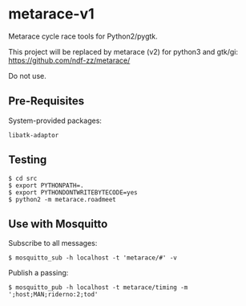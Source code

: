 # metarace-v1

Metarace cycle race tools for Python2/pygtk.

This project will be replaced by 
metarace (v2) for python3 and gtk/gi: https://github.com/ndf-zz/metarace/

Do not use.

## Pre-Requisites

System-provided packages:

	libatk-adaptor

## Testing

	$ cd src
	$ export PYTHONPATH=.
	$ export PYTHONDONTWRITEBYTECODE=yes
	$ python2 -m metarace.roadmeet

## Use with Mosquitto

Subscribe to all messages:

	$ mosquitto_sub -h localhost -t 'metarace/#' -v

Publish a passing:

	$ mosquitto_pub -h localhost -t metarace/timing -m ';host;MAN;riderno:2;tod'
